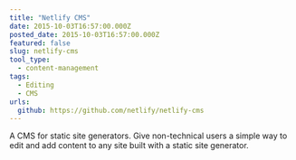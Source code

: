 ```yaml
---
title: "Netlify CMS"
date: 2015-10-03T16:57:00.000Z
posted_date: 2015-10-03T16:57:00.000Z
featured: false
slug: netlify-cms
tool_type: 
  - content-management
tags:
  - Editing
  - CMS
urls:
  github: https://github.com/netlify/netlify-cms
---
```

A CMS for static site generators. Give non-technical users a simple way to edit and add content to any site built with a static site generator.




